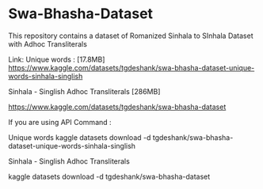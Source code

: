 # Swa-Bhasha-Dataset
This repository contains a dataset of Romanized Sinhala to SInhala Dataset with Adhoc Transliterals

Link:
Unique words : [17.8MB]
https://www.kaggle.com/datasets/tgdeshank/swa-bhasha-dataset-unique-words-sinhala-singlish

Sinhala - Singlish Adhoc Transliterals [286MB]

https://www.kaggle.com/datasets/tgdeshank/swa-bhasha-dataset

If you are using API Command :

Unique words
kaggle datasets download -d tgdeshank/swa-bhasha-dataset-unique-words-sinhala-singlish

Sinhala - Singlish Adhoc Transliterals

kaggle datasets download -d tgdeshank/swa-bhasha-dataset
